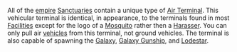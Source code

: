 All of the [empire](Empire.md) [Sanctuaries](../Sanctuary.md) contain a unique
type of [Air Terminal](../items/Air_Terminal.md). This vehicular terminal is
identical, in appearance, to the terminals found in most
[Facilities](../locations/Facilities.md) except for the logo of a
[Mosquito](../vehicles/Mosquito.md) rather then a
[Harasser](../vehicles/Harasser.md). You can only pull air
[vehicles](../vehicles/Vehicle.md) from this terminal, not ground vehicles. The
terminal is also capable of spawning the [Galaxy](../vehicles/Galaxy.md),
[Galaxy Gunship](../vehicles/Galaxy_Gunship.md), and
[Lodestar](../vehicles/Lodestar.md).

<!--[category:Terminology](category:Terminology.md)-->
